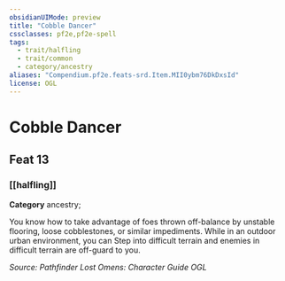 ```yaml
---
obsidianUIMode: preview
title: "Cobble Dancer"
cssclasses: pf2e,pf2e-spell
tags:
  - trait/halfling
  - trait/common
  - category/ancestry
aliases: "Compendium.pf2e.feats-srd.Item.MII0ybm76DkDxsId"
license: OGL
---
```

# Cobble Dancer
## Feat 13
### [[halfling]]

**Category** ancestry; 




You know how to take advantage of foes thrown off-balance by unstable flooring, loose cobblestones, or similar impediments. While in an outdoor urban environment, you can Step into difficult terrain and enemies in difficult terrain are off-guard to you.

*Source: Pathfinder Lost Omens: Character Guide*
*OGL*